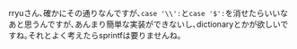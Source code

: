 rryuさん､確かにその通りなんですが､`case '\\':`と`case '$':`を消せたらいいなあと思うんですが､あんまり簡単な実装ができないし､dictionaryとかが欲しいですね｡それとよく考えたらsprintfは要りませんね｡
